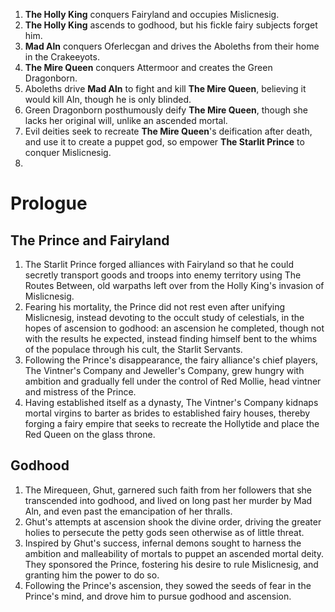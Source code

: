 1. **The Holly King** conquers Fairyland and occupies Mislicnesig.
2. **The Holly King** ascends to godhood, but his fickle fairy subjects forget him.
3. **Mad Aln** conquers Oferlecgan and drives the Aboleths from their home in the Crakeeyots.
4. **The Mire Queen** conquers Attermoor and creates the Green Dragonborn.
5. Aboleths drive **Mad Aln** to fight and kill **The Mire Queen**, believing it would kill Aln, though he is only blinded.
6. Green Dragonborn posthumously deify **The Mire Queen**, though she lacks her original will, unlike an ascended mortal.
7. Evil deities seek to recreate **The Mire Queen**'s deification after death, and use it to create a puppet god, so empower **The Starlit Prince** to conquer Mislicnesig.
8. 
# Prologue
## The Prince and Fairyland
1. The Starlit Prince forged alliances with Fairyland so that he could secretly transport goods and troops into enemy territory using The Routes Between, old warpaths left over from the Holly King's invasion of Mislicnesig.
2. Fearing his mortality, the Prince did not rest even after unifying Mislicnesig, instead devoting to the occult study of celestials, in the hopes of ascension to godhood: an ascension he completed, though not with the results he expected, instead finding himself bent to the whims of the populace through his cult, the Starlit Servants.
3. Following the Prince's disappearance, the fairy alliance's chief players, The Vintner's Company and Jeweller's Company, grew hungry with ambition and gradually fell under the control of Red Mollie, head vintner and mistress of the Prince.
4. Having established itself as a dynasty, The Vintner's Company kidnaps mortal virgins to barter as brides to established fairy houses, thereby forging a fairy empire that seeks to recreate the Hollytide and place the Red Queen on the glass throne.
## Godhood
1. The Mirequeen, Ghut, garnered such faith from her followers that she transcended into godhood, and lived on long past her murder by Mad Aln, and even past the emancipation of her thralls.
2. Ghut's attempts at ascension shook the divine order, driving the greater holies to persecute the petty gods seen otherwise as of little threat.
3. Inspired by Ghut's success, infernal demons sought to harness the ambition and malleability of mortals to puppet an ascended mortal deity. They sponsored the Prince, fostering his desire to rule Mislicnesig, and granting him the power to do so.
4. Following the Prince's ascension, they sowed the seeds of fear in the Prince's mind, and drove him to pursue godhood and ascension.